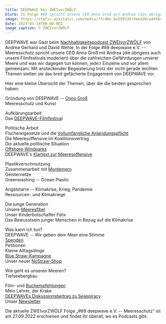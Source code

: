 ```yaml
---
title: DEEPWAVE bei ZWEIvorZWÖLF
blurb: In Folge #89 spricht unsere CEO Anna Groß mit Andrea (die übrigens auch unsere Filmfestivals moderiert) über die zahlreichen Gefährdungen unserer Meere
image: https://static.wixstatic.com/media/7fcd6e_6e1993367dee420ca4456d3df285ff09~mv2.jpg/v1/fill/w_624,h_624,al_c,q_85,usm_0.66_1.00_0.01,enc_avif,quality_auto/89%20Deepwave%20website.jpg
date: 2023-03-14T00:00:00Z
image_caption: © ZWEIvorZWÖLF
---
```


DEEPWAVE war Gast beim [Nachhaltigkeitspodcast ZWEIvorZWÖLF](https://www.zweivorzwoelf.info/episoden) von Andrea Gerhard und David Wehle. In der Folge #89 deepwave e.V. -- Meeresschutz spricht unsere CEO Anna Groß mit Andrea (die übrigens auch unsere Filmfestivals moderiert) über die zahlreichen Gefährdungen unserer Meere und was wir dagegen tun können, jede:r Einzelne und vor allem gemeinsam. Mit ansteckender Begeisterung trotz der nicht gerade leichten Themen stellen sie das breit gefächerte Engagement von DEEPWAVE vor.

Hier eine kleine Übersicht der Themen, über die die beiden gesprochen haben:

Gründung von DEEPWAVE -- [Onno Groß](https://www.deepwave.org/ueber-uns/onno-gross/)\
Meeresschutz und Kunst

Aufklärungsarbeit\
Das [DEEPWAVE-Filmfestiva](https://www.deepwave.org/filmfestival-2023/)l

Politische Arbeit\
Fischereigesetze und die [Vollumfängliche Anlandungspflicht](https://www.deepwave.org/kein-fisch-meer-deutsche-umwelthilfe-our-fish-und-deepwave-fordern-ein-ende-der-ueberfischung-zum-welttag-der-meere/)\
Die Meeresoffensive im Koalitionsvertrag\
Die aktuelle politische Situation\
[Offshore-Windparks](https://www.deepwave.org/nabu-entscheidung-zu-windpark-butendiek-enttaeuscht-auf-ganzer-linie/)\
DEEPWAVE's [Klartext zur Meeresoffensive](https://meeresoffensive.deepwave.org/)

Plastikverschmutzung\
Zusammenarbeit mit [Montemero](https://www.montemero.eu/)\
Geisternetze\
Greenwashing -- Ocean Plastic

Angststarre -- Klimakrise, Krieg, Pandemie\
Ressourcen- und Klimakriege

Die junge Generation\
Unsere [Meeresfibel](https://www.deepwave.org/projekte/schulkampagne-meeresfibel/)\
Unser Kinderbotschafter Felix\
Das Bewusstsein junger Menschen in Bezug auf die Klimakrise

Was kann ich tun?\
DEEPWAVE -- Wir geben dem Meer eine Stimme\
[Spenden](https://www.deepwave.org/etwas-tun/spenden/)\
Petitionen\
Kleine Alltagsdinge\
[Blue Straw-Kampagne](https://www.deepwave.org/bluestraw-kampagne/)\
Unser neuer [NoStraw-Shop](https://deepwave.shop/)

Wie geht es unseren Meeren?\
Tiefseebergbau

Film- und [Buchempfehlungen](https://www.deepwave.org/ozeanbuecher/)\
Mein Lehrer, der Krake\
[DEEPWAVEs Diskussionsbeitrag zu Seaspiracy](https://www.deepwave.org/seaspiracy-unsere-antworten-auf-fragen-von-studierenden/)\
Unser [Newsletter](https://www.deepwave.org/newsletter/)

Die aktuelle ZWEIvorZWÖLF Folge „#89 deepwave e.V. -- Meeresschutz" ist am 27.09.2022 erschienen und findet ihr überall, wo es Podcasts gibt.